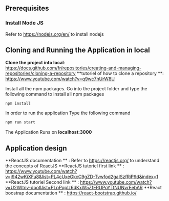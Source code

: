 
## Prerequisites

### Install Node JS
Refer to https://nodejs.org/en/ to install nodejs

## Cloning and Running the Application in local

**Clone the project into local**: https://docs.github.com/fr/repositories/creating-and-managing-repositories/cloning-a-repository 
**tutoriel of how to clone a repository **: https://www.youtube.com/watch?v=q9wc7hUrW8U

Install all the npm packages. Go into the project folder and type the following command to install all npm packages

```bash
npm install
```

In order to run the application Type the following command

```bash
npm run start
```

The Application Runs on **localhost:3000**

## Application design



**ReactJS documentation ** : Refer to https://reactjs.org/ to understand the concepts of ReactJS
**ReactJS tutoriel  first link ** : https://www.youtube.com/watch?v=j942wKiXFu8&list=PL4cUxeGkcC9gZD-Tvwfod2gaISzfRiP9d&index=1
**ReactJS tutoriel  Second link ** : https://www.youtube.com/watch?v=U2Wltnv-doo&list=PLpPqplz6dKxW5ZfERUPoYTtNUNvrEebAR
**React boostrap documentation ** : https://react-bootstrap.github.io/




